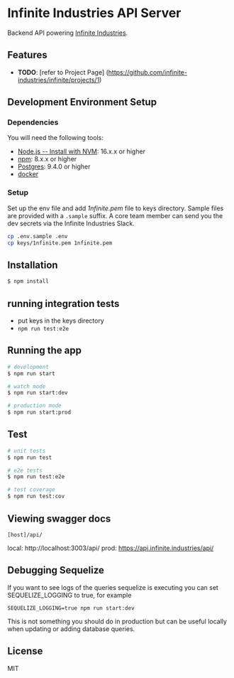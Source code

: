 # Infinite Industries API Server

Backend API powering [Infinite Industries](https://infinite.industries).

## Features

- **TODO**: [refer to Project Page] (https://github.com/infinite-industries/infinite/projects/1)

## Development Environment Setup

### Dependencies

You will need the following tools:

- [Node.js -- Install with NVM](https://github.com/nvm-sh/nvm): 16.x.x or higher
- [npm](https://www.npmjs.com/get-npm): 8.x.x or higher
- [Postgres](https://www.postgresql.org/): 9.4.0 or higher
- [docker](https://www.docker.com)

### Setup

Set up the env file and add *1nfinite.pem* file to keys directory. Sample files are provided with a `.sample` suffix.
A core team member can send you the dev secrets via the Infinite Industries Slack.

 ```bash
 cp .env.sample .env
 cp keys/1nfinite.pem 1nfinite.pem    
 ```

## Installation

```bash
$ npm install
```

## running integration tests

- put keys in the keys directory
- `npm run test:e2e`

## Running the app

```bash
# development
$ npm run start

# watch mode
$ npm run start:dev

# production mode
$ npm run start:prod
```

## Test

```bash
# unit tests
$ npm run test

# e2e tests
$ npm run test:e2e

# test coverage
$ npm run test:cov
```

## Viewing swagger docs

`[host]/api/`

local: http://localhost:3003/api/
prod:  https://api.infinite.industries/api/

## Debugging Sequelize

If you want to see logs of the queries sequelize is executing you can set SEQUELIZE_LOGGING to true, for example

`SEQUELIZE_LOGGING=true npm run start:dev`

This is not something you should do in production but can be useful locally when updating or adding database queries.

## License

MIT
